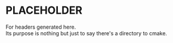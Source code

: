 # PLACEHOLDER
For headers generated here.  
Its purpose is nothing but just to say there's a directory to cmake.

